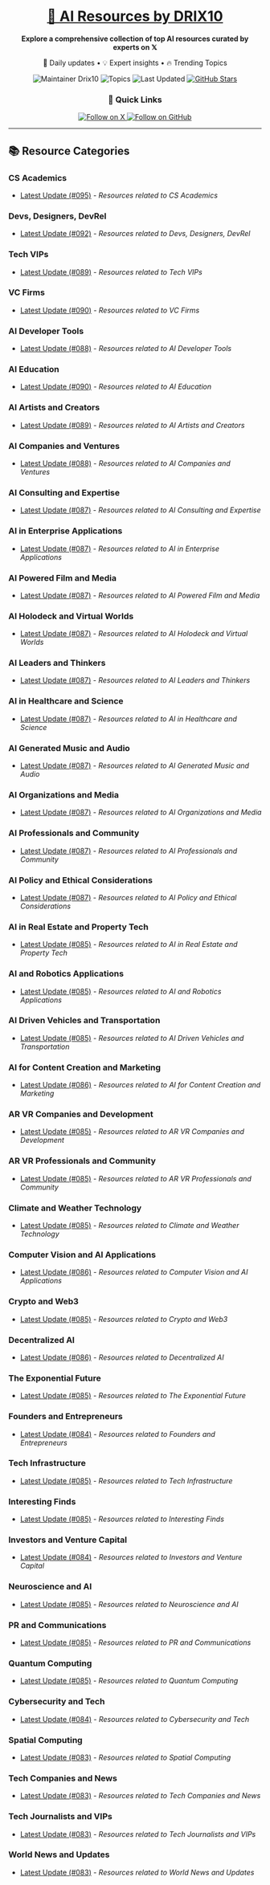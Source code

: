 
<div align="center">
  <h1><a href="https://x.com/DRIX_10_" target="_blank">🚀 AI Resources by DRIX10</a></h1>
  <p><strong>Explore a comprehensive collection of top AI resources curated by experts on 𝕏</strong></p>
  <p>🌟 Daily updates • 💡 Expert insights • 🔥 Trending Topics</p>

  <img src="https://img.shields.io/badge/Maintainer-Drix10-blue?style=for-the-badge" alt="Maintainer Drix10" />
  <img src="https://img.shields.io/badge/Topics-Everything%2C%20AI-red?style=for-the-badge" alt="Topics" />
  <img src="https://img.shields.io/github/last-commit/Drix10/ai-resources?style=for-the-badge&color=5D6D7E" alt="Last Updated" />
  <a href="https://github.com/Drix10/ai-resources"><img src="https://img.shields.io/github/stars/Drix10/ai-resources?style=for-the-badge&color=yellow" alt="GitHub Stars" /></a>

  <br>

  <h3>🌟 Quick Links</h3>
    <a href="https://x.com/DRIX_10_">
      <img src="https://img.shields.io/badge/Follow_on_𝕏-black?style=for-the-badge&logo=x&logoColor=white" alt="Follow on X" />
    </a>
    <a href="https://github.com/Drix10">
      <img src="https://img.shields.io/badge/Follow_on_GitHub-black?style=for-the-badge&logo=github&logoColor=white" alt="Follow on GitHub" />
    </a>
</div>

---

## 📚 Resource Categories

### CS Academics

*   [Latest Update (#095)](https://github.com/Drix10/ai-resources/blob/main/CS%20Academics/resources-095.md) - *Resources related to CS Academics*

### Devs, Designers, DevRel

*   [Latest Update (#092)](https://github.com/Drix10/ai-resources/blob/main/Devs%2C%20Designers%2C%20DevRel/resources-092.md) - *Resources related to Devs, Designers, DevRel*

### Tech VIPs

*   [Latest Update (#089)](https://github.com/Drix10/ai-resources/blob/main/Tech%20VIPs/resources-089.md) - *Resources related to Tech VIPs*

### VC Firms

*   [Latest Update (#090)](https://github.com/Drix10/ai-resources/blob/main/VC%20Firms/resources-090.md) - *Resources related to VC Firms*

### AI Developer Tools

*   [Latest Update (#088)](https://github.com/Drix10/ai-resources/blob/main/AI%20Developer%20Tools/resources-088.md) - *Resources related to AI Developer Tools*

### AI Education

*   [Latest Update (#090)](https://github.com/Drix10/ai-resources/blob/main/AI%20Education/resources-090.md) - *Resources related to AI Education*

### AI Artists and Creators

*   [Latest Update (#089)](https://github.com/Drix10/ai-resources/blob/main/AI%20Artists%20and%20Creators/resources-089.md) - *Resources related to AI Artists and Creators*

### AI Companies and Ventures

*   [Latest Update (#088)](https://github.com/Drix10/ai-resources/blob/main/AI%20Companies%20and%20Ventures/resources-088.md) - *Resources related to AI Companies and Ventures*

### AI Consulting and Expertise

*   [Latest Update (#087)](https://github.com/Drix10/ai-resources/blob/main/AI%20Consulting%20and%20Expertise/resources-087.md) - *Resources related to AI Consulting and Expertise*

### AI in Enterprise Applications

*   [Latest Update (#087)](https://github.com/Drix10/ai-resources/blob/main/AI%20in%20Enterprise%20Applications/resources-087.md) - *Resources related to AI in Enterprise Applications*

### AI Powered Film and Media

*   [Latest Update (#087)](https://github.com/Drix10/ai-resources/blob/main/AI%20Powered%20Film%20and%20Media/resources-087.md) - *Resources related to AI Powered Film and Media*

### AI Holodeck and Virtual Worlds

*   [Latest Update (#087)](https://github.com/Drix10/ai-resources/blob/main/AI%20Holodeck%20and%20Virtual%20Worlds/resources-087.md) - *Resources related to AI Holodeck and Virtual Worlds*

### AI Leaders and Thinkers

*   [Latest Update (#087)](https://github.com/Drix10/ai-resources/blob/main/AI%20Leaders%20and%20Thinkers/resources-087.md) - *Resources related to AI Leaders and Thinkers*

### AI in Healthcare and Science

*   [Latest Update (#087)](https://github.com/Drix10/ai-resources/blob/main/AI%20in%20Healthcare%20and%20Science/resources-087.md) - *Resources related to AI in Healthcare and Science*

### AI Generated Music and Audio

*   [Latest Update (#087)](https://github.com/Drix10/ai-resources/blob/main/AI%20Generated%20Music%20and%20Audio/resources-087.md) - *Resources related to AI Generated Music and Audio*

### AI Organizations and Media

*   [Latest Update (#087)](https://github.com/Drix10/ai-resources/blob/main/AI%20Organizations%20and%20Media/resources-087.md) - *Resources related to AI Organizations and Media*

### AI Professionals and Community

*   [Latest Update (#087)](https://github.com/Drix10/ai-resources/blob/main/AI%20Professionals%20and%20Community/resources-087.md) - *Resources related to AI Professionals and Community*

### AI Policy and Ethical Considerations

*   [Latest Update (#087)](https://github.com/Drix10/ai-resources/blob/main/AI%20Policy%20and%20Ethical%20Considerations/resources-087.md) - *Resources related to AI Policy and Ethical Considerations*

### AI in Real Estate and Property Tech

*   [Latest Update (#085)](https://github.com/Drix10/ai-resources/blob/main/AI%20in%20Real%20Estate%20and%20Property%20Tech/resources-085.md) - *Resources related to AI in Real Estate and Property Tech*

### AI and Robotics Applications

*   [Latest Update (#085)](https://github.com/Drix10/ai-resources/blob/main/AI%20and%20Robotics%20Applications/resources-085.md) - *Resources related to AI and Robotics Applications*

### AI Driven Vehicles and Transportation

*   [Latest Update (#085)](https://github.com/Drix10/ai-resources/blob/main/AI%20Driven%20Vehicles%20and%20Transportation/resources-085.md) - *Resources related to AI Driven Vehicles and Transportation*

### AI for Content Creation and Marketing

*   [Latest Update (#086)](https://github.com/Drix10/ai-resources/blob/main/AI%20for%20Content%20Creation%20and%20Marketing/resources-086.md) - *Resources related to AI for Content Creation and Marketing*

### AR VR Companies and Development

*   [Latest Update (#085)](https://github.com/Drix10/ai-resources/blob/main/AR%20VR%20Companies%20and%20Development/resources-085.md) - *Resources related to AR VR Companies and Development*

### AR VR Professionals and Community

*   [Latest Update (#085)](https://github.com/Drix10/ai-resources/blob/main/AR%20VR%20Professionals%20and%20Community/resources-085.md) - *Resources related to AR VR Professionals and Community*

### Climate and Weather Technology

*   [Latest Update (#085)](https://github.com/Drix10/ai-resources/blob/main/Climate%20and%20Weather%20Technology/resources-085.md) - *Resources related to Climate and Weather Technology*

### Computer Vision and AI Applications

*   [Latest Update (#086)](https://github.com/Drix10/ai-resources/blob/main/Computer%20Vision%20and%20AI%20Applications/resources-086.md) - *Resources related to Computer Vision and AI Applications*

### Crypto and Web3

*   [Latest Update (#085)](https://github.com/Drix10/ai-resources/blob/main/Crypto%20and%20Web3/resources-085.md) - *Resources related to Crypto and Web3*

### Decentralized AI

*   [Latest Update (#086)](https://github.com/Drix10/ai-resources/blob/main/Decentralized%20AI/resources-086.md) - *Resources related to Decentralized AI*

### The Exponential Future

*   [Latest Update (#085)](https://github.com/Drix10/ai-resources/blob/main/The%20Exponential%20Future/resources-085.md) - *Resources related to The Exponential Future*

### Founders and Entrepreneurs

*   [Latest Update (#084)](https://github.com/Drix10/ai-resources/blob/main/Founders%20and%20Entrepreneurs/resources-084.md) - *Resources related to Founders and Entrepreneurs*

### Tech Infrastructure

*   [Latest Update (#085)](https://github.com/Drix10/ai-resources/blob/main/Tech%20Infrastructure/resources-085.md) - *Resources related to Tech Infrastructure*

### Interesting Finds

*   [Latest Update (#085)](https://github.com/Drix10/ai-resources/blob/main/Interesting%20Finds/resources-085.md) - *Resources related to Interesting Finds*

### Investors and Venture Capital

*   [Latest Update (#084)](https://github.com/Drix10/ai-resources/blob/main/Investors%20and%20Venture%20Capital/resources-084.md) - *Resources related to Investors and Venture Capital*

### Neuroscience and AI

*   [Latest Update (#085)](https://github.com/Drix10/ai-resources/blob/main/Neuroscience%20and%20AI/resources-085.md) - *Resources related to Neuroscience and AI*

### PR and Communications

*   [Latest Update (#085)](https://github.com/Drix10/ai-resources/blob/main/PR%20and%20Communications/resources-085.md) - *Resources related to PR and Communications*

### Quantum Computing

*   [Latest Update (#085)](https://github.com/Drix10/ai-resources/blob/main/Quantum%20Computing/resources-085.md) - *Resources related to Quantum Computing*

### Cybersecurity and Tech

*   [Latest Update (#084)](https://github.com/Drix10/ai-resources/blob/main/Cybersecurity%20and%20Tech/resources-084.md) - *Resources related to Cybersecurity and Tech*

### Spatial Computing

*   [Latest Update (#083)](https://github.com/Drix10/ai-resources/blob/main/Spatial%20Computing/resources-083.md) - *Resources related to Spatial Computing*

### Tech Companies and News

*   [Latest Update (#083)](https://github.com/Drix10/ai-resources/blob/main/Tech%20Companies%20and%20News/resources-083.md) - *Resources related to Tech Companies and News*

### Tech Journalists and VIPs

*   [Latest Update (#083)](https://github.com/Drix10/ai-resources/blob/main/Tech%20Journalists%20and%20VIPs/resources-083.md) - *Resources related to Tech Journalists and VIPs*

### World News and Updates

*   [Latest Update (#083)](https://github.com/Drix10/ai-resources/blob/main/World%20News%20and%20Updates/resources-083.md) - *Resources related to World News and Updates*


